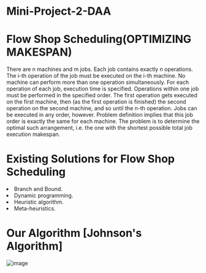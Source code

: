 # Mini-Project-2-DAA

# Flow Shop Scheduling(OPTIMIZING MAKESPAN)

There are n machines and m jobs. Each job contains exactly n operations. The i-th operation of the job must be executed on the i-th machine. No machine can perform more than one operation simultaneously. For each operation of each job, execution time is specified. Operations within one job must be performed in the specified order. The first operation gets executed on the first machine, then (as the first operation is finished) the second operation on the second machine, and so until the n-th operation. Jobs can be executed in any order, however. Problem definition implies that this job order is exactly the same for each machine. The problem is to determine the optimal such arrangement, i.e. the one with the shortest possible total job execution makespan.

# Existing Solutions for Flow Shop Scheduling

<li>Branch and Bound.</li>
<li>Dynamic programming.</li>
<li>Heuristic algorithm.</li>
<li>Meta-heuristics.</li>



# Our Algorithm  [Johnson's Algorithm]


![image](https://user-images.githubusercontent.com/87629978/158102552-57110bce-717a-4e9f-8ab9-688eb7e44b3b.png)


